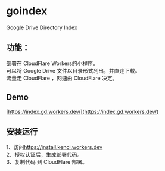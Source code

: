 # goindex
Google Drive Directory Index

## 功能：
部署在 CloudFlare Workers的小程序。  
可以将 Google Drive 文件以目录形式列出，并直连下载。  
流量走 CloudFlare ，网速由 CloudFlare 决定。

## Demo
[https://index.gd.workers.dev/](https://index.gd.workers.dev/)  

## 安装运行

1、访问[https://install.kenci.workers.dev ](https://install.kenci.workers.dev )  
2、授权认证后，生成部署代码。  
3、复制代码 到 CloudFlare 部署。  
